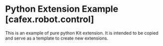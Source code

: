 # Python Extension Example [cafex.robot.control]

This is an example of pure python Kit extension. It is intended to be copied and serve as a template to create new extensions.

